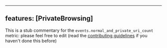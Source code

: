 
---
features: [PrivateBrowsing]
---

This is a stub commentary for the `events.normal_and_private_uri_count` metric: please feel free to edit (read the
[contributing guidelines](https://github.com/mozilla/glean-annotations/blob/main/CONTRIBUTING.md)
if you haven't done this before)

